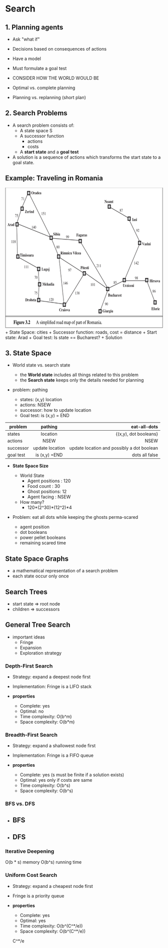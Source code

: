 # Search 

## 1. Planning agents
+ Ask "what if"
+ Decisions based on consequences of actions
+ Have a model 
+ Must formulate a goal test
+ CONSIDER HOW THE WORLD WOULD BE

+ Optimal vs. complete planning
+ Planning vs. replanning (short plan)


## 2. Search Problems
+ A search problem consists of:
  + A state space S
  + A successor function
    + actions
    + costs
  + A **start state** and a **goal test**
+ A solution is a sequence of actions which transforms the start state to a goal state.

## Example: Traveling in Romania
<img src="https://github.com/Fannibals/AI/blob/master/pics/example1.png" alt="alt text" width="600" height="450">
+ State Space: cities
+ Successor function: roads, cost = distance
+ Start state: Arad
+ Goal test: Is state == Bucharest?
+ Solution


## 3. State Space
+ World state vs. search state
  - the **World state** includes all things related to this problem
  - the **Search state** keeps only the details needed for planning
  
+ problem: pathing
  - states: (x,y) location
  - actions: NSEW
  - successor: how to update location 
  - Goal test: is (x,y) = END
  
problem  |  pathing   | eat-all-dots 
-------  | :-------:  | ------------:
states   |   location  |   {(x,y), dot booleans}       
actions |   NSEW  |   NSEW
successor|  update location| update location and possibly a dot boolean
goal test|  is (x,y) =END|  dots all false
 
+ **State Space Size**
  - World State
    - Agent positions : 120
    - Food count : 30
    - Ghost positions: 12
    - Agent facing : NSEW
  - How many?
    - 120*(2^30)*(12^2)*4
    
    
+ Problem: eat all dots while keeping the ghosts perma-scared
  - agent position
  - dot booleans
  - power pellet booleans
  - remaining scared time

## State Space Graphs
+ a mathematical representation of a search problem
+ each state occur only once

## Search Trees
+ start state => root node
+ children => successors


## General Tree Search
+ important ideas
  - Fringe
  - Expansion
  - Exploration strategy
  
### Depth-First Search
+ Strategy: expand a deepest node first
+ Implementation: Fringe is a LIFO stack

+ **properties**
  - Complete: yes
  - Optimal: no
  - Time complexity: O(b^m)
  - Space complexity: O(b*m)
  
### Breadth-First Search
+ Strategy: expand a shallowest node first
+ Implementation: Fringe is a FIFO queue

+ **properties**
  - Complete: yes (s must be finite if a solution exists)
  - Optimal: yes only if costs are same
  - Time complexity: O(b^s)
  - Space complexity: O(b^s)
  
### BFS vs. DFS
+ BFS
  - 
+ DFS
  - 
  
### Iterative Deepening
O(b * s) memory
O(b^s) running time 

### Uniform Cost Search
+ Strategy: expand a cheapest node first
+ Fringe is a priority queue 

+ **properties**
  - Complete: yes
  - Optimal: yes 
  - Time complexity: O(b^(C^*/e))
  - Space complexity: O(b^(C^*/e))
  
  C^*/e
